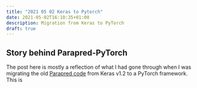 ```yaml
---
title: "2021 05 02 Keras to Pytorch"
date: 2021-05-02T16:10:35+01:00
description: Migration from Keras to PyTorch
draft: true
---
```


## Story behind Parapred-PyTorch

The post here is mostly a reflection of what I had gone through when I was migrating the old
[Parapred code](https://github.com/eliberis/parapred) from Keras v1.2 to a PyTorch framework.
This is 